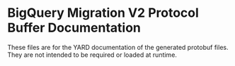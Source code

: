 # BigQuery Migration V2 Protocol Buffer Documentation

These files are for the YARD documentation of the generated protobuf files.
They are not intended to be required or loaded at runtime.
